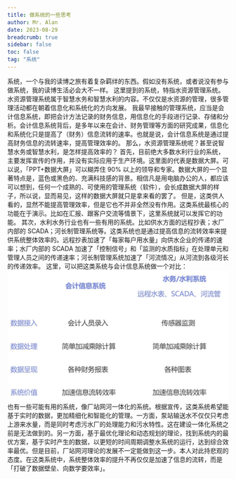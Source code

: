```yaml
---
title: 做系统的一些思考
author: Mr. Alan
date: 2023-08-29
breadcrumb: true
sidebar: false
toc: false
tag: "系统"
---
```

系统，一个与我的读博之旅有着复杂羁绊的东西。假如没有系统，或者说没有参与做系统，我的读博生活必会大不一样。
这里提到的系统，特指水资源管理系统。水资源管理系统属于智慧水务和智慧水利的内容。不仅仅是水资源的管理，很多管理活动都在朝着信息化和系统化的方向发展。
我最早接触的管理系统，应当是会计信息系统，即把会计方法记录的财务信息，用信息化的手段进行记录、存储和分析。会计信息系统背后，是多年以来在会计、财务管理等方面的研究成果，信息化和系统化只是提高了（财务）信息流转的速率。也就是说，会计信息系统是通过提高财务信息的流转速率，提高管理效率的。
那么，水资源管理系统呢？甚至说智慧水务或智慧水利，是怎样提高效率的？
首先，目前绝大多数水利行业的系统，主要发挥宣传的作用，并没有实际应用于生产环境。这里面的代表是数据大屏。可以说，「PPT+数据大屏」可以糊弄住 90% 以上的领导和专家。数据大屏的一个显著特点是，蓝色或黑色的、充满科技感的背景。相信凡是用电脑办公的人，都应该可以想到，任何一个成熟的、可使用的管理系统（软件），会长成数据大屏的样子，所以说，显而易见，这样的数据大屏就只是拿来看的罢了。
但是，这类供人看的，显然不能提高管理效率，但是它也不并非全然没有作用。这类系统最核心的功能在于演示。比如在汇报、跟客户交流等情景下，这里系统就可以发挥它的功能。
其次，水利水务行业也有一些有用的系统。比如供水方面的远程抄表；水厂内部的 SCADA；河长制管理系统等。这类系统也是通过提高信息的流转效率来提供系统整体效率的。远程抄表加速了「每家每户用水量」向供水企业的传递的速率；水厂内部的 SCADA 加速了「控制信号」和「监测的水质指标」在处理单元和管理人员之间的传递速率；河长制管理系统加速了「河流情况」从河流到各级河长的传递效率。
这里，可以把这类系统与会计信息系统做一个对比：
![](assets/系统对比.jpeg)
也有一些可能有用的系统，像厂站网河一体化的系统。根据宣传，这类系统希望能基于实时的数据，更加精细化和智能化的管理。一方面，泵站输送水不仅仅只考虑上游来水量，而是同时考虑污水厂的处理能力和污水特性。这在建设一体化系统之前是无法做到的。另一方面，基于最优化理论和动态规划的理论，找到系统内的最优方案，基于实时产生的数据，以更短的时间周期调整水系统的运行，达到综合效率最优。但是目前，厂站网河理论的发展不一定能做到这一步。本人对此持悲观的态度。在这类系统中，系统整体效率的提升不再仅仅是加速了信息的流转，而是「打破了数据壁垒、向数学要效率」。